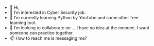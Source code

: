 - 👋 Hi,
- 👀 I’m interested in Cyber Security job.
- 🌱 I’m currently learning Python by YouTube and some other free learning tool.
- 💞️ I’m looking to collaborate on ... I have no idea at the moment. I want someone can practice together.
- 📫 How to reach me is messaging me?

<!---
CheeZee22/CheeZee22 is a ✨ special ✨ repository because its `README.md` (this file) appears on your GitHub profile.
You can click the Preview link to take a look at your changes.
--->

